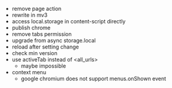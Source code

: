 * remove page action
* rewrite in mv3
* access local.storage in content-script directly
* publish chrome
* remove tabs permission
* upgrade from async storage.local
* reload after setting change
* check min version
* use activeTab instead of <all_urls>
  * maybe impossible
* context menu
  * google chromium does not support menus.onShown event
